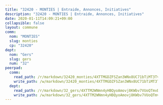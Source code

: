 ```yaml
---
title: "32420 - MONTIES | Entraide, Annonces, Initiatives"
description: "32420 - MONTIES | Entraide, Annonces, Initiatives"
date: 2020-01-11T14:09:21+09:00
collapsible: false
layout: commune
comm:
  nom: "MONTIES"
  slug: monties
  cp: "32420"
dept:
  nom: "Gers"
  slug: gers
  num: "32"
peerpad:
  comm:
    read_path: /r/markdown/32420_monties/4XTTMGDZFSZan3WNx8UC71bTiMT3Tv3LXU41msfn4Xgzahf2Y
    write_path: /w/markdown/32420_monties/4XTTMGDZFSZan3WNx8UC71bTiMT3Tv3LXU41msfn4Xgzahf2Y-K3TgU8aJe9WVpnPAx5BvXGX7ArkuvQ3YZJJnDdqzUn71WgoQSJnMEJ7uocaXgiGK7S2PoA7b2WopxZCsLMxfD52sGBcLCB6mxwcjKt6uNon59Gv7jBmW6XUwLVyrRoBsV4GP9ZPe
  dept:
    read_path: /r/markdown/32_gers/4XTTM2WNmn4yHBQyoAmovj8KWbv7VUoQTmvDpdT3o124AgWEe
    write_path: /w/markdown/32_gers/4XTTM2WNmn4yHBQyoAmovj8KWbv7VUoQTmvDpdT3o124AgWEe-K3TgUpYJfQLfW5uoLbdwErZNx29AEkCAso1EvCZzqaD3z7aQWWvGchjPJifpsj2b2MrnxAXUWCQXyv6K9rEMDPiEmuqTRE8ziuYLh1MUbtQUwwoYxV2abqSdJr66fFRHJZtY62y8
---
```


